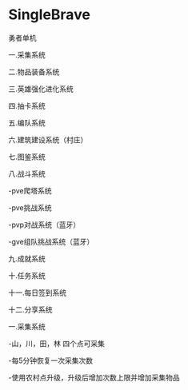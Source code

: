 SingleBrave
===========

勇者单机<p>
<p>
一.采集系统<p>
二.物品装备系统<p>
三.英雄强化进化系统<p>
四.抽卡系统<p>
五.编队系统<p>
六.建筑建设系统（村庄）<p>
七.图鉴系统<p>
八.战斗系统<p>
-pve爬塔系统<p>
-pve挑战系统<p>
-pvp对战系统（蓝牙）<p>
-gve组队挑战系统（蓝牙）<p>
九.成就系统<p>
十.任务系统<p>
十一.每日签到系统<p>
十二.分享系统<p>
<p>
<p>
一.采集系统<p>
-山，川，田，林 四个点可采集<p>
-每5分钟恢复一次采集次数<p>
-使用农村点升级，升级后增加次数上限并增加采集物品<p>
<p>
<p>
